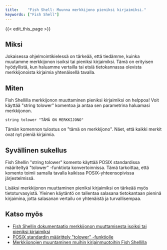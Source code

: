 ```yaml
---
title:    "Fish Shell: Muunna merkkijono pieniksi kirjaimiksi."
keywords: ["Fish Shell"]
---
```


{{< edit_this_page >}}

## Miksi

Jokaisessa ohjelmointikielessä on tärkeää, että tiedämme, kuinka muutamme merkkijonon isoiksi tai pieniksi kirjaimiksi. Tämä on erityisen hyödyllistä, kun haluamme vertailla tai etsiä tietokannassa olevista merkkijonoista kirjaimia yhtenäisellä tavalla.

## Miten

Fish Shellilla merkkijonon muuttaminen pieniksi kirjaimiksi on helppoa! Voit käyttää "string tolower" komentoa ja antaa sen parametrina haluamasi merkkijonon. 

```Fish Shell
string tolower "TÄMÄ ON MERKKIJONO" 
```

Tämän komennon tulostus on "tämä on merkkijono". Näet, että kaikki merkit ovat nyt pieniä kirjaimia.

## Syvällinen sukellus

Fish Shellin "string tolower" komento käyttää POSIX standardissa määriteltyä "tolower" -funktiota konvertoinnissa. Tämä tarkoittaa, että komento toimii samalla tavalla kaikissa POSIX-yhteensopivissa järjestelmissä.

Lisäksi merkkijonon muuttaminen pieniksi kirjaimiksi on tärkeää myös tietoturvasyistä. Yleinen käytäntö on tallentaa salasana tietokantaan pieninä kirjaimina, jotta salasanan vertailu on yhtenäistä ja turvallisempaa.

## Katso myös

- [Fish Shellin dokumentaatio merkkijonon muuttamisesta isoiksi tai pieniksi kirjaimiksi](https://fishshell.com/docs/current/cmds/string.html)
- [POSIX standardin määrittely "tolower" -funktiolle](https://pubs.opengroup.org/onlinepubs/9699919799/functions/tolower.html)
- [Merkkijonojen muuntaminen muihin kirjainmuotoihin Fish Shellilla](https://fishshell.com/docs/current/cmds/uppercase.html)